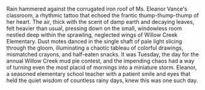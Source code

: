 Rain hammered against the corrugated iron roof of Ms. Eleanor Vance's classroom, a rhythmic tattoo that echoed the frantic thump-thump-thump of her heart.  The air, thick with the scent of damp earth and decaying leaves, felt heavier than usual, pressing down on the small, windowless room nestled deep within the sprawling, neglected wings of Willow Creek Elementary.  Dust motes danced in the single shaft of pale light slicing through the gloom, illuminating a chaotic tableau of colorful drawings, mismatched crayons, and half-eaten snacks.  It was Tuesday, the day for the annual Willow Creek mud pie contest, and the impending chaos had a way of turning even the most placid of mornings into a miniature storm.  Eleanor, a seasoned elementary school teacher with a patient smile and eyes that held the quiet wisdom of countless rainy days, knew this was one such day.
